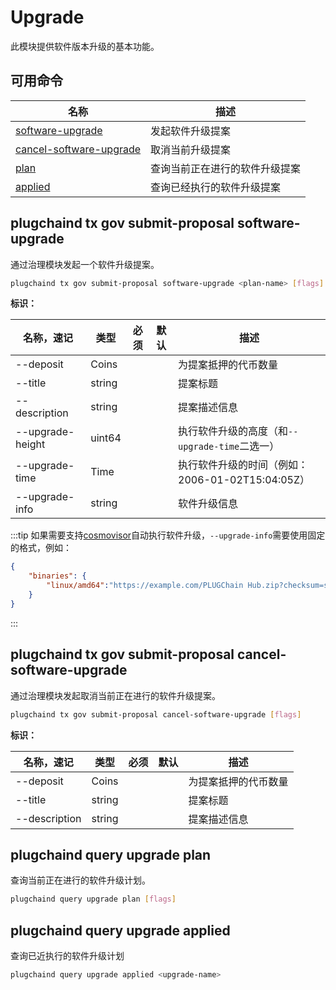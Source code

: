 # Upgrade

此模块提供软件版本升级的基本功能。

## 可用命令

| 名称                                                                            | 描述                           |
| ------------------------------------------------------------------------------- | ------------------------------ |
| [software-upgrade](#plugchaind-tx-gov-submit-proposal-software-upgrade)               | 发起软件升级提案               |
| [cancel-software-upgrade](#plugchaind-tx-gov-submit-proposal-cancel-software-upgrade) | 取消当前升级提案               |
| [plan](#plugchaind-query-upgrade-plan)                                                | 查询当前正在进行的软件升级提案 |
| [applied](#plugchaind-query-upgrade-applied)                                          | 查询已经执行的软件升级提案     |

## plugchaind tx gov submit-proposal software-upgrade

通过治理模块发起一个软件升级提案。

```bash
plugchaind tx gov submit-proposal software-upgrade <plan-name> [flags]
```

**标识：**

| 名称，速记       | 类型   | 必须 | 默认 | 描述                                             |
| ---------------- | ------ | ---- | ---- | ------------------------------------------------ |
| --deposit        | Coins  |      |      | 为提案抵押的代币数量                             |
| --title          | string |      |      | 提案标题                                         |
| --description    | string |      |      | 提案描述信息                                     |
| --upgrade-height | uint64 |      |      | 执行软件升级的高度（和`--upgrade-time`二选一）   |
| --upgrade-time   | Time   |      |      | 执行软件升级的时间（例如：2006-01-02T15:04:05Z） |
| --upgrade-info   | string |      |      | 软件升级信息                                     |

:::tip
如果需要支持[cosmovisor](#https://github.com/cosmos/cosmos-sdk/tree/master/cosmovisor)自动执行软件升级，`--upgrade-info`需要使用固定的格式，例如：

```json
{
    "binaries": {
        "linux/amd64":"https://example.com/PLUGChain Hub.zip?checksum=sha256:aec070645fe53ee3b3763059376134f058cc337247c978add178b6ccdfb0019f"
    }
}
```

:::

## plugchaind tx gov submit-proposal cancel-software-upgrade

通过治理模块发起取消当前正在进行的软件升级提案。

```bash
plugchaind tx gov submit-proposal cancel-software-upgrade [flags]
```

**标识：**

| 名称，速记    | 类型   | 必须 | 默认 | 描述                 |
| ------------- | ------ | ---- | ---- | -------------------- |
| --deposit     | Coins  |      |      | 为提案抵押的代币数量 |
| --title       | string |      |      | 提案标题             |
| --description | string |      |      | 提案描述信息         |

## plugchaind query upgrade plan

查询当前正在进行的软件升级计划。

```bash
plugchaind query upgrade plan [flags]
```

## plugchaind query upgrade applied

查询已近执行的软件升级计划

```bash
plugchaind query upgrade applied <upgrade-name>
```
